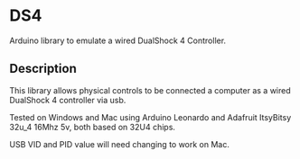 # DS4

Arduino library to emulate a wired DualShock 4 Controller.

## Description

This library allows physical controls to be connected a computer as a wired DualShock 4 controller via usb.

Tested on Windows and Mac using Arduino Leonardo and Adafruit ItsyBitsy 32u_4 16Mhz 5v, both based on 32U4 chips.

USB VID and PID value will need changing to work on Mac.

